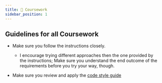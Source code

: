 ```yaml
---
title: 🦉 Coursework
sidebar_position: 1
---
```


## Guidelines for all Coursework
* Make sure you follow the instructions closely.
  * I encourage trying different approaches then the one provided by the instructions; Make sure you understand the end outcome of the requirements before you try your way, though.

* Make sure you review and apply the [code style guide](guides/code-style)